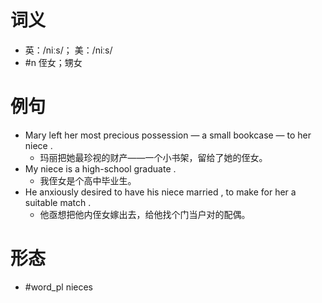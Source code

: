 # 词义
- 英：/niːs/； 美：/niːs/
- #n 侄女；甥女
# 例句
- Mary left her most precious possession — a small bookcase — to her niece .
	- 玛丽把她最珍视的财产——一个小书架，留给了她的侄女。
- My niece is a high-school graduate .
	- 我侄女是个高中毕业生。
- He anxiously desired to have his niece married , to make for her a suitable match .
	- 他亟想把他内侄女嫁出去，给他找个门当户对的配偶。
# 形态
- #word_pl nieces

